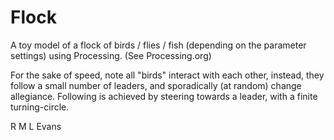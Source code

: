 # Flock

A toy model of a flock of birds / flies / fish (depending on the parameter settings) using Processing. (See Processing.org)

For the sake of speed, note all "birds" interact with each other, instead, they follow a small number of leaders, and sporadically (at random) change 
allegiance. Following is achieved by steering towards a leader, with a finite turning-circle.

R M L Evans
